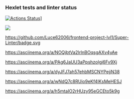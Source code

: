 ### Hexlet tests and linter status

[![Actions Status](https://github.com/Luce62006/frontend-project-lvl1/workflows/hexlet-check/badge.svg)](https://github.com/Luce62006/frontend-project-lvl1/actions)]

<a href="https://codeclimate.com/github/Luce62006/frontend-project-lvl1/maintainability"><img src="https://api.codeclimate.com/v1/badges/fec0e1c21b59fa4a9e1c/maintainability" /></a>

https://github.com/Luce62006/frontend-project-lvl1/Super-Linter/badge.svg

https://asciinema.org/a/NOQjbtVa2lrlnBOqsgAXv4yAe

https://asciinema.org/a/PAg6JaUU3aPpshzolgj6Fv9Xj

https://asciinema.org/a/dyJFJ7ah57ehbMSCNYPejjN38

https://asciinema.org/a/wNdQ7c8RUio9eKf4IKsMeHESJ

 https://asciinema.org/a/h5mtaIO2rHUzy95eGCEto5k9g
